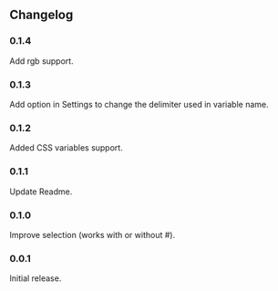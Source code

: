 ## Changelog

### 0.1.4

Add rgb support.

### 0.1.3

Add option in Settings to change the delimiter used in variable name.

### 0.1.2

Added CSS variables support.

### 0.1.1

Update Readme.

### 0.1.0

Improve selection (works with or without #).

### 0.0.1

Initial release.
